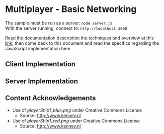# Multiplayer - Basic Networking

The sample must be run as a server: `node server.js`\
With the server running, connect to: `http://localhost:3000`

Read the documentation description the techniques and overview at this [link](https://github.com/ProfPorkins/GameTech/blob/trunk/doc/Multiplayer/Multiplayer-Step-1.md), then come back to this document and read the specifics regarding the JavaScript implementation here.

## Client Implementation

## Server Implementation

## Content Acknowledgements

* Use of *playerShip1_blue.png* under Creative Commons License
  * Source: http://www.kenney.nl
* Use of *playerShip1_red.png* under Creative Commons License
  * Source: http://www.kenney.nl
